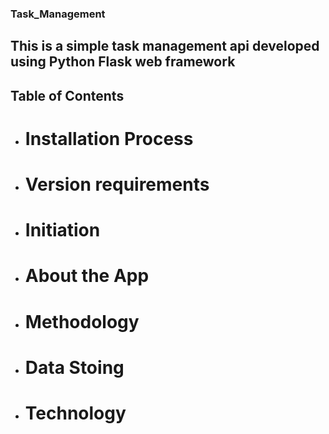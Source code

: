 ### Task_Management
## This is a simple task management api developed using Python Flask web framework

## Table of Contents
- # Installation Process
- # Version requirements
- # Initiation
- # About the App
- # Methodology
- # Data Stoing
- # Technology

